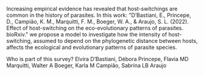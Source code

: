 Increasing empirical evidence has revealed that host-switchings are common in the history of parasites. In this work: "D’Bastiani, E., Princepe, D., Campião, K. M., Marquitti, F. M., Boeger, W. A., & Araujo, S. L. (2022). Effect of host-switching on the eco-evolutionary patterns of parasites. bioRxiv." we propose a model to investigate how the intensity of host-switching, assumed to depend on the phylogenetic distance between hosts, affects the 
ecological and evolutionary patterns of parasite species.

Who is part of this survey?
Elvira D’Bastiani, Débora Princepe, Flavia MD Marquitti, Walter A Boeger, Karla M Campião, Sabrina LB Araujo
